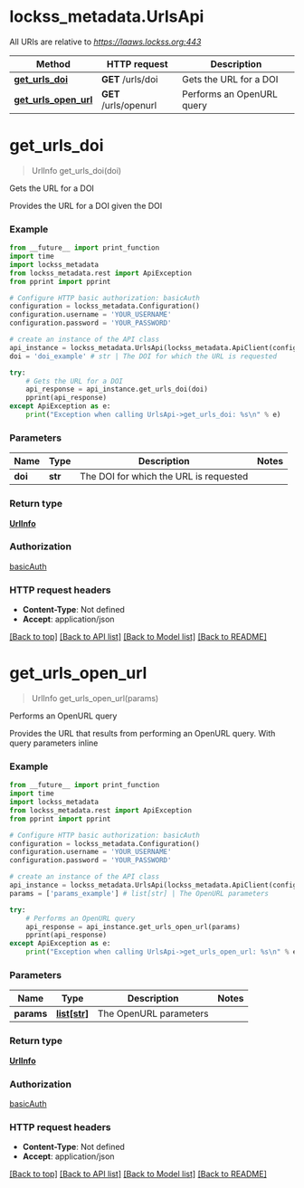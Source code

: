 # lockss_metadata.UrlsApi

All URIs are relative to *https://laaws.lockss.org:443*

Method | HTTP request | Description
------------- | ------------- | -------------
[**get_urls_doi**](UrlsApi.md#get_urls_doi) | **GET** /urls/doi | Gets the URL for a DOI
[**get_urls_open_url**](UrlsApi.md#get_urls_open_url) | **GET** /urls/openurl | Performs an OpenURL query


# **get_urls_doi**
> UrlInfo get_urls_doi(doi)

Gets the URL for a DOI

Provides the URL for a DOI given the DOI

### Example
```python
from __future__ import print_function
import time
import lockss_metadata
from lockss_metadata.rest import ApiException
from pprint import pprint

# Configure HTTP basic authorization: basicAuth
configuration = lockss_metadata.Configuration()
configuration.username = 'YOUR_USERNAME'
configuration.password = 'YOUR_PASSWORD'

# create an instance of the API class
api_instance = lockss_metadata.UrlsApi(lockss_metadata.ApiClient(configuration))
doi = 'doi_example' # str | The DOI for which the URL is requested

try:
    # Gets the URL for a DOI
    api_response = api_instance.get_urls_doi(doi)
    pprint(api_response)
except ApiException as e:
    print("Exception when calling UrlsApi->get_urls_doi: %s\n" % e)
```

### Parameters

Name | Type | Description  | Notes
------------- | ------------- | ------------- | -------------
 **doi** | **str**| The DOI for which the URL is requested | 

### Return type

[**UrlInfo**](UrlInfo.md)

### Authorization

[basicAuth](../README.md#basicAuth)

### HTTP request headers

 - **Content-Type**: Not defined
 - **Accept**: application/json

[[Back to top]](#) [[Back to API list]](../README.md#documentation-for-api-endpoints) [[Back to Model list]](../README.md#documentation-for-models) [[Back to README]](../README.md)

# **get_urls_open_url**
> UrlInfo get_urls_open_url(params)

Performs an OpenURL query

Provides the URL that results from performing an OpenURL query. With query parameters inline

### Example
```python
from __future__ import print_function
import time
import lockss_metadata
from lockss_metadata.rest import ApiException
from pprint import pprint

# Configure HTTP basic authorization: basicAuth
configuration = lockss_metadata.Configuration()
configuration.username = 'YOUR_USERNAME'
configuration.password = 'YOUR_PASSWORD'

# create an instance of the API class
api_instance = lockss_metadata.UrlsApi(lockss_metadata.ApiClient(configuration))
params = ['params_example'] # list[str] | The OpenURL parameters

try:
    # Performs an OpenURL query
    api_response = api_instance.get_urls_open_url(params)
    pprint(api_response)
except ApiException as e:
    print("Exception when calling UrlsApi->get_urls_open_url: %s\n" % e)
```

### Parameters

Name | Type | Description  | Notes
------------- | ------------- | ------------- | -------------
 **params** | [**list[str]**](str.md)| The OpenURL parameters | 

### Return type

[**UrlInfo**](UrlInfo.md)

### Authorization

[basicAuth](../README.md#basicAuth)

### HTTP request headers

 - **Content-Type**: Not defined
 - **Accept**: application/json

[[Back to top]](#) [[Back to API list]](../README.md#documentation-for-api-endpoints) [[Back to Model list]](../README.md#documentation-for-models) [[Back to README]](../README.md)

